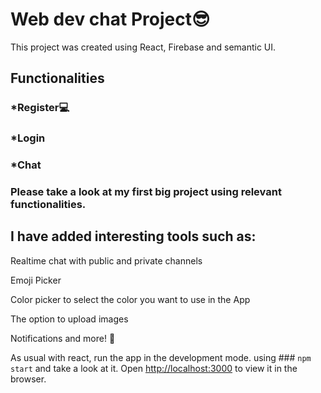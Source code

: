 # Web dev chat Project😎

This project was created using React, Firebase and semantic UI.

## Functionalities

### *Register💻

### *Login

### *Chat

### Please take a look at my first big project using relevant functionalities. 

## I have added interesting tools such as:

Realtime chat with public and private channels

Emoji Picker

Color picker to select the color you want to use in the App

The option to upload images

Notifications and more! 👊 

As usual with react, run the app in the development mode. using ### `npm start` and take a look at it.
Open [http://localhost:3000](http://localhost:3000) to view it in the browser.





